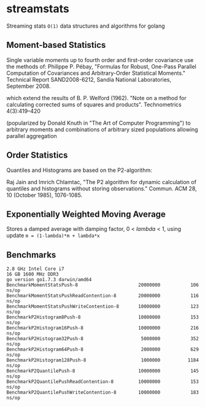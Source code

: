 # streamstats
Streaming stats `O(1)` data structures and algorithms for golang

## Moment-based Statistics
Single variable moments up to fourth order and first-order covariance use the methods of:
Philippe P. Pébay,
"Formulas for Robust, One-Pass Parallel Computation of Covariances and Arbitrary-Order Statistical Moments." 
Technical Report SAND2008-6212, Sandia National Laboratories, September 2008.

which extend the results of B. P. Welford (1962).
"Note on a method for calculating corrected sums of squares and products". Technometrics 4(3):419–420

(popularized by Donald Knuth in "The Art of Computer Programming") 
to arbitrary moments and combinations of arbitrary sized populations allowing parallel aggregation

## Order Statistics

Quantiles and Histograms are based on the P2-algorithm:

Raj Jain and Imrich Chlamtac,
"The P2 algorithm for dynamic calculation of quantiles and histograms without storing observations."
Commun. ACM 28, 10 (October 1985), 1076-1085.

## Exponentially Weighted Moving Average

Stores a damped average with damping factor, 0 < *lambda* < 1, using update `m = (1-lambda)*m + lambda*x`


## Benchmarks
```
2.8 GHz Intel Core i7
16 GB 1600 MHz DDR3
go version go1.7.3 darwin/amd64
BenchmarkMomentStatsPush-8                  	20000000	       106 ns/op
BenchmarkMomentStatsPushReadContention-8    	20000000	       116 ns/op
BenchmarkMomentStatsPushWriteContention-8   	10000000	       123 ns/op
BenchmarkP2Histogram8Push-8                 	10000000	       153 ns/op
BenchmarkP2Histogram16Push-8                	10000000	       216 ns/op
BenchmarkP2Histogram32Push-8                	 5000000	       352 ns/op
BenchmarkP2Histogram64Push-8                	 2000000	       629 ns/op
BenchmarkP2Histogram128Push-8               	 1000000	      1184 ns/op
BenchmarkP2QuantilePush-8                   	10000000	       145 ns/op
BenchmarkP2QuantilePushReadContention-8     	10000000	       153 ns/op
BenchmarkP2QuantilePushWriteContention-8    	10000000	       183 ns/op
```
